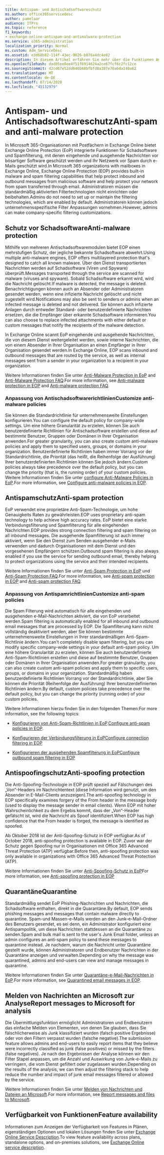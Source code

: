 ```yaml
---
title: Antispam- und Antischadsoftwareschutz
ms.author: office365servicedesc
author: pamelaar
audience: ITPro
ms.topic: reference
f1_keywords:
- exchange-online-antispam-and-antimalware-protection
ms.service: o365-administration
localization_priority: Normal
ms.custom: Adm_ServiceDesc
ms.assetid: e3d68b82-114f-43ec-9026-b076a4dc4e02
description: In diesem Artikel erfahren Sie mehr über die Funktionen Anti-Spam und Antischadsoftware, die in Microsoft 365-Organisationen mit Exchange Online-Postfächern zur Verfügung stehen.
ms.openlocfilehash: dad05ee8ee4f51f6914624a2ce67fcf6c2fc12ce
ms.sourcegitcommit: d2cd67e52dd646b68bfbfd8a387e70a6da140a62
ms.translationtype: MT
ms.contentlocale: de-DE
ms.lasthandoff: 07/14/2020
ms.locfileid: "45132979"
---
```

# <a name="anti-spam-and-anti-malware-protection"></a><span data-ttu-id="28c7e-103">Antispam- und Antischadsoftwareschutz</span><span class="sxs-lookup"><span data-stu-id="28c7e-103">Anti-spam and anti-malware protection</span></span>

<span data-ttu-id="28c7e-104">In Microsoft 365-Organisationen mit Postfächern in Exchange Online bietet Exchange Online Protection (EoP) integrierte Funktionen für Schadsoftware und Spamfilterung, mit denen eingehende und ausgehende Nachrichten vor bösartiger Software geschützt werden und Ihr Netzwerk vor Spam durch e-Mails geschützt wird.</span><span class="sxs-lookup"><span data-stu-id="28c7e-104">In Microsoft 365 organizations with mailboxes in Exchange Online, Exchange Online Protection (EOP) provides built-in malware and spam filtering capabilities that help protect inbound and outbound messages from malicious software and help protect your network from spam transferred through email.</span></span> <span data-ttu-id="28c7e-105">Administratoren müssen die standardmäßig aktivierten Filtertechnologien nicht einrichten oder beibehalten.</span><span class="sxs-lookup"><span data-stu-id="28c7e-105">Admins do not need to set up or maintain the filtering technologies, which are enabled by default.</span></span> <span data-ttu-id="28c7e-106">Administratoren können jedoch unternehmensspezifische Filter Anpassungen vornehmen.</span><span class="sxs-lookup"><span data-stu-id="28c7e-106">However, admins can make company-specific filtering customizations.</span></span>

## <a name="anti-malware-protection"></a><span data-ttu-id="28c7e-107">Schutz vor Schadsoftware</span><span class="sxs-lookup"><span data-stu-id="28c7e-107">Anti-malware protection</span></span>

<span data-ttu-id="28c7e-108">Mithilfe von mehreren Antischadsoftwaremodulen bietet EOP einen mehrstufigen Schutz, der jegliche bekannte Schadsoftware abwehrt.</span><span class="sxs-lookup"><span data-stu-id="28c7e-108">Using multiple anti-malware engines, EOP offers multilayered protection that's designed to catch all known malware.</span></span> <span data-ttu-id="28c7e-109">Über den Dienst transportierten Nachrichten werden auf Schadsoftware (Viren und Spyware) überprüft.</span><span class="sxs-lookup"><span data-stu-id="28c7e-109">Messages transported through the service are scanned for malware (viruses and spyware).</span></span> <span data-ttu-id="28c7e-110">Sobald Schadsoftware erkannt wird, wird die Nachricht gelöscht.</span><span class="sxs-lookup"><span data-stu-id="28c7e-110">If malware is detected, the message is deleted.</span></span> <span data-ttu-id="28c7e-111">Benachrichtigungen können auch an Absender oder Administratoren gesendet werden, wenn eine infizierte Nachricht gelöscht und nicht zugestellt wird.</span><span class="sxs-lookup"><span data-stu-id="28c7e-111">Notifications may also be sent to senders or admins when an infected message is deleted and not delivered.</span></span> <span data-ttu-id="28c7e-112">Sie können auch infizierte Anlagen durch entweder Standard- oder benutzerdefinierte Nachrichten ersetzen, die die Empfänger über erkannte Schadsoftware informieren.</span><span class="sxs-lookup"><span data-stu-id="28c7e-112">You can also choose to replace infected attachments with either default or custom messages that notify the recipients of the malware detection.</span></span>

<span data-ttu-id="28c7e-113">In Exchange Online scannt EoP eingehende und ausgehende Nachrichten, die von diesem Dienst weitergeleitet werden, sowie interne Nachrichten, die von einem Absender in Ihrer Organisation an einen Empfänger in Ihrer Organisation gesendet werden.</span><span class="sxs-lookup"><span data-stu-id="28c7e-113">In Exchange Online, EOP scans inbound and outbound messages that are routed by the service, as well as internal messages sent from a sender in your organization to a recipient in your organization.</span></span>

<span data-ttu-id="28c7e-114">Weitere Informationen finden Sie unter [Anti-Malware Protection in EoP](https://docs.microsoft.com/microsoft-365/security/office-365-security/anti-malware-protection) and [Anti-Malware Protection FAQ](https://docs.microsoft.com/microsoft-365/security/office-365-security/anti-malware-protection-faq-eop).</span><span class="sxs-lookup"><span data-stu-id="28c7e-114">For more information, see [Anti-malware protection in EOP](https://docs.microsoft.com/microsoft-365/security/office-365-security/anti-malware-protection) and [Anti-malware protection FAQ](https://docs.microsoft.com/microsoft-365/security/office-365-security/anti-malware-protection-faq-eop).</span></span>

### <a name="customize-anti-malware-policies"></a><span data-ttu-id="28c7e-115">Anpassung von Antischadsoftwarerichtlinien</span><span class="sxs-lookup"><span data-stu-id="28c7e-115">Customize anti-malware policies</span></span>

<span data-ttu-id="28c7e-116">Sie können die Standardrichtlinie für unternehmensweite Einstellungen konfigurieren.</span><span class="sxs-lookup"><span data-stu-id="28c7e-116">You can configure the default policy for company-wide settings.</span></span> <span data-ttu-id="28c7e-117">Um eine höhere Granularität zu erzielen, können Sie auch benutzerdefinierte Richtlinien für Antischadsoftware erstellen und diese auf bestimmte Benutzer, Gruppen oder Domänen in Ihrer Organisation anwenden.</span><span class="sxs-lookup"><span data-stu-id="28c7e-117">For greater granularity, you can also create custom anti-malware policies and apply them to specified users, groups, or domains in your organization.</span></span> <span data-ttu-id="28c7e-118">Benutzerdefinierte Richtlinien haben immer Vorrang vor der Standardrichtlinie, die Priorität (das heißt, die Reihenfolge der Ausführung) Ihrer benutzerdefinierten Richtlinien können Sie jedoch ändern.</span><span class="sxs-lookup"><span data-stu-id="28c7e-118">Custom policies always take precedence over the default policy, but you can change the priority (that is, the running order) of your custom policies.</span></span> <span data-ttu-id="28c7e-119">Weitere Informationen finden Sie unter [configure Anti-Malware Policies in EoP](https://docs.microsoft.com/microsoft-365/security/office-365-security/configure-anti-malware-policies).</span><span class="sxs-lookup"><span data-stu-id="28c7e-119">For more information, see [Configure anti-malware policies in EOP](https://docs.microsoft.com/microsoft-365/security/office-365-security/configure-anti-malware-policies).</span></span>

## <a name="anti-spam-protection"></a><span data-ttu-id="28c7e-120">Antispamschutz</span><span class="sxs-lookup"><span data-stu-id="28c7e-120">Anti-spam protection</span></span>

<span data-ttu-id="28c7e-121">EoP verwendet eine proprietäre Anti-Spam-Technologie, um hohe Genauigkeits Raten zu gewährleisten.</span><span class="sxs-lookup"><span data-stu-id="28c7e-121">EOP uses proprietary anti-spam technology to help achieve high accuracy rates.</span></span> <span data-ttu-id="28c7e-122">EoP bietet eine starke Verbindungsfilterung und Spamfilterung für alle eingehenden Nachrichten.</span><span class="sxs-lookup"><span data-stu-id="28c7e-122">EOP provides strong connection filtering and spam filtering on all inbound messages.</span></span> <span data-ttu-id="28c7e-123">Die ausgehende Spamfilterung ist auch immer aktiviert, wenn Sie den Dienst zum Senden ausgehender e-Mails verwenden und dadurch Organisationen mit dem Dienst und den vorgesehenen Empfängern schützen.</span><span class="sxs-lookup"><span data-stu-id="28c7e-123">Outbound spam filtering is also always enabled if you use the service for sending outbound email, thereby helping to protect organizations using the service and their intended recipients.</span></span>

<span data-ttu-id="28c7e-124">Weitere Informationen finden Sie unter [Anti-Spam Protection in EoP](https://docs.microsoft.com/microsoft-365/security/office-365-security/anti-spam-protection) und [Anti-Spam Protection FAQ](https://docs.microsoft.com/microsoft-365/security/office-365-security/anti-spam-protection-faq).</span><span class="sxs-lookup"><span data-stu-id="28c7e-124">For more information, see [Anti-spam protection in EOP](https://docs.microsoft.com/microsoft-365/security/office-365-security/anti-spam-protection) and [Anti-spam protection FAQ](https://docs.microsoft.com/microsoft-365/security/office-365-security/anti-spam-protection-faq).</span></span>

### <a name="customize-anti-spam-policies"></a><span data-ttu-id="28c7e-125">Anpassung von Antispamrichtlinien</span><span class="sxs-lookup"><span data-stu-id="28c7e-125">Customize anti-spam policies</span></span>

<span data-ttu-id="28c7e-126">Die Spam Filterung wird automatisch für alle eingehenden und ausgehenden e-Mail-Nachrichten aktiviert, die von EoP verarbeitet werden.</span><span class="sxs-lookup"><span data-stu-id="28c7e-126">Spam filtering is automatically enabled for all inbound and outbound email messages that are processed by EOP.</span></span> <span data-ttu-id="28c7e-127">Die Spamfilterung kann nicht vollständig deaktiviert werden, aber Sie können bestimmte unternehmensweite Einstellungen in Ihrer standardmäßigen Anti-Spam-Richtlinie ändern.</span><span class="sxs-lookup"><span data-stu-id="28c7e-127">You can't completely disable spam filtering, but you can modify specific company-wide settings in your default anti-spam policy.</span></span> <span data-ttu-id="28c7e-128">Um eine höhere Granularität zu erzielen, können Sie auch benutzerdefinierte Anti-Spam-Richtlinien erstellen und diese auf bestimmte Benutzer, Gruppen oder Domänen in Ihrer Organisation anwenden.</span><span class="sxs-lookup"><span data-stu-id="28c7e-128">For greater granularity, you can also create custom anti-spam policies and apply them to specific users, groups, or domains in your organization.</span></span> <span data-ttu-id="28c7e-129">Standardmäßig haben benutzerdefinierte Richtlinien Vorrang vor der Standardrichtlinie, aber Sie können die Priorität (Reihenfolge der Ausführung) Ihrer benutzerdefinierten Richtlinien ändern.</span><span class="sxs-lookup"><span data-stu-id="28c7e-129">By default, custom policies take precedence over the default policy, but you can change the priority (running order) of your custom policies.</span></span>

<span data-ttu-id="28c7e-130">Weitere Informationen hierzu finden Sie in den folgenden Themen:</span><span class="sxs-lookup"><span data-stu-id="28c7e-130">For more information, see the following topics:</span></span>

- <span data-ttu-id="28c7e-131">[Konfigurieren von Anti-Spam-Richtlinien in EoP](https://docs.microsoft.com/microsoft-365/security/office-365-security/configure-your-spam-filter-policies).</span><span class="sxs-lookup"><span data-stu-id="28c7e-131">[Configure anti-spam policies in EOP](https://docs.microsoft.com/microsoft-365/security/office-365-security/configure-your-spam-filter-policies).</span></span>

- [<span data-ttu-id="28c7e-132">Konfigurieren der Verbindungsfilterung in EoP</span><span class="sxs-lookup"><span data-stu-id="28c7e-132">Configure connection filtering in EOP</span></span>](https://docs.microsoft.com/microsoft-365/security/office-365-security/configure-the-connection-filter-policy)

- [<span data-ttu-id="28c7e-133">Konfigurieren der ausgehenden Spamfilterung in EoP</span><span class="sxs-lookup"><span data-stu-id="28c7e-133">Configure outbound spam filtering in EOP</span></span>](https://docs.microsoft.com/microsoft-365/security/office-365-security/configure-the-outbound-spam-policy)

## <a name="anti-spoofing-protection"></a><span data-ttu-id="28c7e-134">Antispoofingschutz</span><span class="sxs-lookup"><span data-stu-id="28c7e-134">Anti-spoofing protection</span></span>

<span data-ttu-id="28c7e-135">Die Anti-Spoofing-Technologie in EOP prüft speziell auf Fälschungen des „Von“-Headers im Nachrichtentext (diese Information wird genutzt, um den Absender in E-Mail-Clients anzuzeigen).</span><span class="sxs-lookup"><span data-stu-id="28c7e-135">The anti-spoofing technology in EOP specifically examines forgery of the From header in the message body (used to display the message sender in email clients).</span></span> <span data-ttu-id="28c7e-136">Wenn EOP mit hoher Wahrscheinlichkeit zu dem Ergebis kommt, dass der „Von“-Header gefälscht ist, wird die Nachricht als Spoof identifiziert.</span><span class="sxs-lookup"><span data-stu-id="28c7e-136">When EOP has high confidence that the From header is forged, the message is identified as spoofed.</span></span>

<span data-ttu-id="28c7e-137">Ab Oktober 2018 ist der Anti-Spoofing-Schutz in EOP verfügbar.</span><span class="sxs-lookup"><span data-stu-id="28c7e-137">As of October 2018, anti-spoofing protection is available in EOP.</span></span> <span data-ttu-id="28c7e-138">Zuvor war der Schutz gegen Spoofing nur in Organisationen mit Office 365 Advanced Threat Protection (ATP) verfügbar.</span><span class="sxs-lookup"><span data-stu-id="28c7e-138">Before then, anti-spoofing protection was only available in organizations with Office 365 Advanced Threat Protection (ATP).</span></span>

<span data-ttu-id="28c7e-139">Weitere Informationen finden Sie unter [Anti-Spoofing-Schutz in EoP](https://docs.microsoft.com/microsoft-365/security/office-365-security/anti-spoofing-protection)</span><span class="sxs-lookup"><span data-stu-id="28c7e-139">For more information, see [Anti-spoofing protection in EOP](https://docs.microsoft.com/microsoft-365/security/office-365-security/anti-spoofing-protection)</span></span>

## <a name="quarantine"></a><span data-ttu-id="28c7e-140">Quarantäne</span><span class="sxs-lookup"><span data-stu-id="28c7e-140">Quarantine</span></span>

<span data-ttu-id="28c7e-141">Standardmäßig sendet EoP Phishing-Nachrichten und Nachrichten, die Schadsoftware enthalten, direkt in die Quarantäne.</span><span class="sxs-lookup"><span data-stu-id="28c7e-141">By default, EOP sends phishing messages and messages that contain malware directly to quarantine.</span></span> <span data-ttu-id="28c7e-142">Spam-und Massen-e-Mails werden an den Junk-e-Mail-Ordner des Benutzers gesendet, es sei denn, ein Administrator konfiguriert eine Antispampolitik, um diese Nachrichten stattdessen an die Quarantäne zu senden.</span><span class="sxs-lookup"><span data-stu-id="28c7e-142">Spam and bulk mail is sent to the user's Junk Email folder, unless an admin configures an anti-spam policy to send these messages to quarantine instead.</span></span> <span data-ttu-id="28c7e-143">Je nachdem, warum die Nachricht unter Quarantäne gestellt wurde, können Administratoren und Endbenutzer Nachrichten in der Quarantäne anzeigen und verwalten.</span><span class="sxs-lookup"><span data-stu-id="28c7e-143">Depending on why the message was quarantined, admins and end-users can view and manage messages in quarantine.</span></span>

<span data-ttu-id="28c7e-144">Weitere Informationen finden Sie unter [Quarantäne-e-Mail-Nachrichten in EoP](https://docs.microsoft.com/microsoft-365/security/office-365-security/quarantine-email-messages).</span><span class="sxs-lookup"><span data-stu-id="28c7e-144">For more information, see [Quarantined email messages in EOP](https://docs.microsoft.com/microsoft-365/security/office-365-security/quarantine-email-messages).</span></span>

## <a name="report-messages-to-microsoft-for-analysis"></a><span data-ttu-id="28c7e-145">Melden von Nachrichten an Microsoft zur Analyse</span><span class="sxs-lookup"><span data-stu-id="28c7e-145">Report messages to Microsoft for analysis</span></span>

<span data-ttu-id="28c7e-146">Die Übermittlungsfunktion ermöglicht Administratoren und Endbenutzern das einfache Melden von Elementen, von denen Sie glauben, dass Sie fälschlicherweise als Junk klassifiziert wurden (falsch positive Ergebnisse) oder von den Filtern verpasst wurden (falsche negative).</span><span class="sxs-lookup"><span data-stu-id="28c7e-146">The submission feature allows admins and end-users to easily report items that they believe were incorrectly classified as junk (false positives) or missed by the filters (false negatives).</span></span> <span data-ttu-id="28c7e-147">Je nach den Ergebnissen der Analyse können wir den Filter Stapel anpassen, um die Anzahl und Auswirkung von Junk-e-Mails zu verringern, die vom Dienst gefiltert oder zugelassen wurden.</span><span class="sxs-lookup"><span data-stu-id="28c7e-147">Depending on the results of the analysis, we can then adjust the filtering stack to help reduce the number and impact of junk email messages filtered or allowed by the service.</span></span>

<span data-ttu-id="28c7e-148">Weitere Informationen finden Sie unter [Melden von Nachrichten und Dateien an Microsoft](https://docs.microsoft.com/microsoft-365/security/office-365-security/report-junk-email-messages-to-microsoft).</span><span class="sxs-lookup"><span data-stu-id="28c7e-148">For more information, see [Report messages and files to Microsoft](https://docs.microsoft.com/microsoft-365/security/office-365-security/report-junk-email-messages-to-microsoft).</span></span>

## <a name="feature-availability"></a><span data-ttu-id="28c7e-149">Verfügbarkeit von Funktionen</span><span class="sxs-lookup"><span data-stu-id="28c7e-149">Feature availability</span></span>

<span data-ttu-id="28c7e-150">Informationen zum Anzeigen der Verfügbarkeit von Features in Plänen, eigenständigen Optionen und lokalen Lösungen finden Sie unter [Exchange Online Service Description](exchange-online-service-description.md).</span><span class="sxs-lookup"><span data-stu-id="28c7e-150">To view feature availability across plans, standalone options, and on-premises solutions, see [Exchange Online service description](exchange-online-service-description.md).</span></span>

